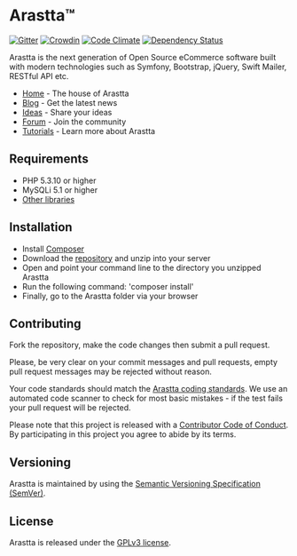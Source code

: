 # Arastta™

[![Gitter](https://badges.gitter.im/Join%20Chat.svg)](https://gitter.im/arastta/arastta) [![Crowdin](https://d322cqt584bo4o.cloudfront.net/arastta/localized.png)](https://crowdin.com/project/arastta) [![Code Climate](https://codeclimate.com/github/arastta/arastta/badges/gpa.svg)](https://codeclimate.com/github/arastta/arastta) [![Dependency Status](https://www.versioneye.com/user/projects/558a9f56306662001a000726/badge.svg?style=flat)](https://www.versioneye.com/user/projects/558a9f56306662001a000726)

Arastta is the next generation of Open Source eCommerce software built with modern technologies such as Symfony, Bootstrap, jQuery, Swift Mailer, RESTful API etc.

* [Home](https://arastta.org) - The house of Arastta
* [Blog](https://arastta.org/blog) - Get the latest news
* [Ideas](https://arastta.org/ideas) - Share your ideas
* [Forum](https://arastta.org/forum) - Join the community
* [Tutorials](https://arastta.org/docs) - Learn more about Arastta

## Requirements

* PHP 5.3.10 or higher
* MySQLi 5.1 or higher
* [Other libraries](https://arastta.org/docs/requirements)

## Installation

  * Install [Composer](https://getcomposer.org/download)
  * Download the [repository](https://github.com/arastta/arastta/archive/master.zip) and unzip into your server
  * Open and point your command line to the directory you unzipped Arastta
  * Run the following command: 'composer install'
  * Finally, go to the Arastta folder via your browser

## Contributing

Fork the repository, make the code changes then submit a pull request.

Please, be very clear on your commit messages and pull requests, empty pull request messages may be rejected without reason.

Your code standards should match the [Arastta coding standards](https://github.com/arastta/arastta/wiki/Coding-Standards). We use an automated code scanner to check for most basic mistakes - if the test fails your pull request will be rejected.

Please note that this project is released with a [Contributor Code of Conduct](CODE_OF_CONDUCT.md). By participating in this project you agree to abide by its terms.

## Versioning

Arastta is maintained by using the [Semantic Versioning Specification (SemVer)](http://semver.org).

## License

Arastta is released under the [GPLv3 license](LICENSE.txt).

